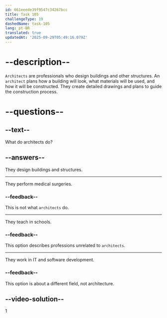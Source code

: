 ```yaml
---
id: 661eeede39f9547c34267bcc
title: Task 105
challengeType: 19
dashedName: task-105
lang: pt-BR
translated: true
updatedAt: '2025-09-29T05:49:16.079Z'
---
```


# --description--

`Architects` are professionals who design buildings and other structures. An `architect` plans how a building will look, what materials will be used, and how it will be constructed. They create detailed drawings and plans to guide the construction process.

# --questions--

## --text--

What do architects do?

## --answers--

They design buildings and structures.

---

They perform medical surgeries.

### --feedback--

This is not what `architects` do.

---

They teach in schools.

### --feedback--

This option describes professions unrelated to `architects`.

---

They work in IT and software development.

### --feedback--

This option is about a different field, not architecture.

## --video-solution--

1
